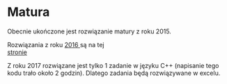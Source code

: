 # Matura
Obecnie ukończone jest rozwiązanie matury z roku 2015.

Rozwiązania z roku <a href='http://maturainformatyka.pl/matura-2016/81-matura-2016-czesc-ii'>2016 </a> są na tej  
<a href='http://maturainformatyka.pl'>stronie </a>

Z roku 2017 rozwiązane jest tylko 1 zadanie w języku C++ (napisanie tego kodu trało około 2 godzin). 
Dlatego zadania będą rozwiązywane w excelu.
